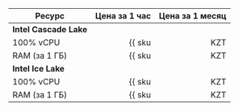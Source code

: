 | Ресурс        | Цена за 1 час                                              | Цена за 1 месяц                                                  |
| ----- | ----: | ----: |
| **Intel Cascade Lake**                                                                                                                        |
| 100% vCPU     | {{ sku|KZT|mdb.cluster.elasticsearch.v2.cpu.c100|string }} | {{ sku|KZT|mdb.cluster.elasticsearch.v2.cpu.c100|month|string }} |
| RAM (за 1 ГБ) | {{ sku|KZT|mdb.cluster.elasticsearch.v2.ram.gold|string }} | {{ sku|KZT|mdb.cluster.elasticsearch.v2.ram.gold|month|string }} |
| **Intel Ice Lake**                                                                                                                            |
| 100% vCPU     | {{ sku|KZT|mdb.cluster.elasticsearch.v3.cpu.c100|string }} | {{ sku|KZT|mdb.cluster.elasticsearch.v3.cpu.c100|month|string }} |
| RAM (за 1 ГБ) | {{ sku|KZT|mdb.cluster.elasticsearch.v3.ram.gold|string }} | {{ sku|KZT|mdb.cluster.elasticsearch.v3.ram.gold|month|string }} |